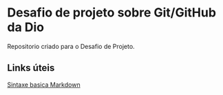 # Desafio de projeto sobre Git/GitHub da Dio
Repositorio criado para o Desafio de Projeto.

## Links úteis
[Sintaxe basica Markdown](https://www.markdownguide.org/basic-syntax/)
